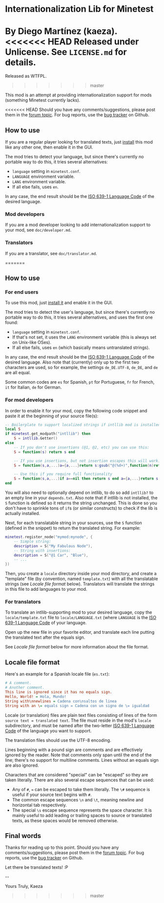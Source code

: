 
# Internationalization Lib for Minetest

By Diego Martínez (kaeza).
<<<<<<< HEAD
Released under Unlicense. See `LICENSE.md` for details.
=======
Released as WTFPL.
>>>>>>> master

This mod is an attempt at providing internationalization support for mods
(something Minetest currently lacks).

<<<<<<< HEAD
Should you have any comments/suggestions, please post them in the
[forum topic][topic]. For bug reports, use the [bug tracker][bugtracker]
on Github.

## How to use

If you are a regular player looking for translated texts, just
[install][installing_mods] this mod like any other one, then enable it
in the GUI.

The mod tries to detect your language, but since there's currently no
portable way to do this, it tries several alternatives:

* `language` setting in `minetest.conf`.
* `LANGUAGE` environment variable.
* `LANG` environment variable.
* If all else fails, uses `en`.

In any case, the end result should be the [ISO 639-1 Language Code][ISO639-1]
of the desired language.

### Mod developers

If you are a mod developer looking to add internationalization support to
your mod, see `doc/developer.md`.

### Translators

If you are a translator, see `doc/translator.md`.

[topic]: https://forum.minetest.net/viewtopic.php?id=4929
[bugtracker]: https://github.com/minetest-mods/intllib/issues
[installing_mods]: https://wiki.minetest.net/Installing_mods
[ISO639-1]: https://en.wikipedia.org/wiki/List_of_ISO_639-1_codes
=======
## How to use

### For end users

To use this mod, just [install it](http://wiki.minetest.net/Installing_Mods)
and enable it in the GUI.

The mod tries to detect the user's language, but since there's currently no
portable way to do this, it tries several alternatives, and uses the first one
found:

  * `language` setting in `minetest.conf`.
  * If that's not set, it uses the `LANG` environment variable (this is
    always set on Unix-like OSes).
  * If all else fails, uses `en` (which basically means untranslated strings).

In any case, the end result should be the
[ISO 639-1 Language Code](https://en.wikipedia.org/wiki/List_of_ISO_639-1_codes)
of the desired language. Also note that (currently) only up to the first two
characters are used, so for example, the settings `de_DE.UTF-8`, `de_DE`,
and `de` are all equal.

Some common codes are `es` for Spanish, `pt` for Portuguese, `fr` for French,
`it` for Italian, `de` for German.

### For mod developers

In order to enable it for your mod, copy the following code snippet and paste
it at the beginning of your source file(s):

```lua
-- Boilerplate to support localized strings if intllib mod is installed.
local S
if minetest.get_modpath("intllib") then
	S = intllib.Getter()
else
	-- If you don't use insertions (@1, @2, etc) you can use this:
	S = function(s) return s end

	-- If you use insertions, but not insertion escapes this will work:
	S = function(s,a,...)a={a,...}return s:gsub("@(%d+)",function(n)return a[tonumber(n)]end)end

	-- Use this if you require full functionality
	S = function(s,a,...)if a==nil then return s end a={a,...}return s:gsub("(@?)@(%(?)(%d+)(%)?)",function(e,o,n,c)if e==""then return a[tonumber(n)]..(o==""and c or"")else return"@"..o..n..c end end) end
end
```

You will also need to optionally depend on intllib, to do so add `intllib?` to
an empty line in your `depends.txt`. Also note that if intllib is not installed,
the `S` function is defined so it returns the string unchanged. This is done
so you don't have to sprinkle tons of `if`s (or similar constructs) to check
if the lib is actually installed.

Next, for each translatable string in your sources, use the `S` function
(defined in the snippet) to return the translated string. For example:

```lua
minetest.register_node("mymod:mynode", {
	-- Simple string:
	description = S("My Fabulous Node"),
	-- String with insertions:
	description = S("@1 Car", "Blue"),
	-- ...
})
```

Then, you create a `locale` directory inside your mod directory, and create
a "template" file (by convention, named `template.txt`) with all the
translatable strings (see *Locale file format* below). Translators will
translate the strings in this file to add languages to your mod.

### For translators

To translate an intllib-supporting mod to your desired language, copy the
`locale/template.txt` file to `locale/LANGUAGE.txt` (where `LANGUAGE` is the
[ISO 639-1 Language Code](https://en.wikipedia.org/wiki/List_of_ISO_639-1_codes)
of your language.

Open up the new file in your favorite editor, and translate each line putting
the translated text after the equals sign.

See *Locale file format* below for more information about the file format.

## Locale file format

Here's an example for a Spanish locale file (`es.txt`):

```cfg
# A comment.
# Another comment.
This line is ignored since it has no equals sign.
Hello, World! = Hola, Mundo!
String with\nnewlines = Cadena con\nsaltos de linea
String with an \= equals sign = Cadena con un signo de \= igualdad
```

Locale (or translation) files are plain text files consisting of lines of the
form `source text = translated text`. The file must reside in the mod's `locale`
subdirectory, and must be named after the two-letter
[ISO 639-1 Language Code](https://en.wikipedia.org/wiki/List_of_ISO_639-1_codes)
of the language you want to support.

The translation files should use the UTF-8 encoding.

Lines beginning with a pound sign are comments and are effectively ignored
by the reader. Note that comments only span until the end of the line;
there's no support for multiline comments. Lines without an equals sign are
also ignored.

Characters that are considered "special" can be "escaped" so they are taken
literally. There are also several escape sequences that can be used:

  * Any of `#`, `=` can be escaped to take them literally. The `\#`
    sequence is useful if your source text begins with `#`.
  * The common escape sequences `\n` and `\t`, meaning newline and
    horizontal tab respectively.
  * The special `\s` escape sequence represents the space character. It
    is mainly useful to add leading or trailing spaces to source or
    translated texts, as these spaces would be removed otherwise.

## Final words

Thanks for reading up to this point.
Should you have any comments/suggestions, please post them in the
[forum topic](https://forum.minetest.net/viewtopic.php?id=4929). For bug
reports, use the [bug tracker](https://github.com/minetest-mods/intllib/issues/new)
on Github.

Let there be translated texts! :P

\--

Yours Truly,
Kaeza
>>>>>>> master
